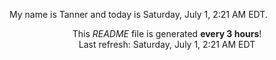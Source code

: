 My name is Tanner and today is Saturday, July 1, 2:21 AM EDT.

<p align="center">This <i>README</i> file is generated <b>every 3 hours</b>!</br>Last refresh: Saturday, July 1, 2:21 AM EDT<br /></p>
